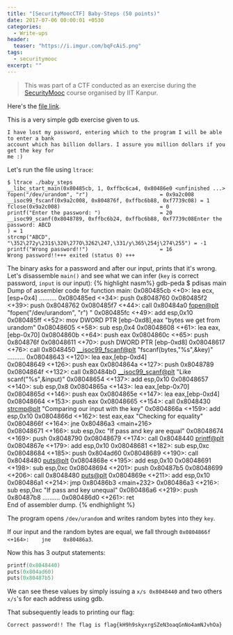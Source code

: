 ```yaml
---
title: "[SecurityMoocCTF] Baby-Steps (50 points)"
date: 2017-07-06 00:00:01 +0530
categories:
  - Write-ups
header:
  teaser: "https://i.imgur.com/bqFcAiS.png"
tags:
  - securitymooc
excerpt: ""
---
```

> This was part of a CTF conducted as an exercise during the [SecurityMooc](https://www.securitymooc.in) course organised by IIT Kanpur.

Here's the [file link](/assets/write-ups/securitymoocctf/baby_steps).

This is a very simple gdb exercise given to us.

```
I have lost my password, entering which to the program I will be able to enter a bank
account which has billion dollars. I assure you million dollars if you get the key for
me :) 
```
Let's run the file using `ltrace`:

```console
$ ltrace ./baby_steps 
__libc_start_main(0x80485cb, 1, 0xffbc6ca4, 0x80486e0 <unfinished ...>
fopen("/dev/urandom", "r")                       = 0x9a2c008
__isoc99_fscanf(0x9a2c008, 0x804876f, 0xffbc6b88, 0xf7739c08) = 1
fclose(0x9a2c008)                                = 0
printf("Enter the password: ")                   = 20
__isoc99_scanf(0x8048789, 0xffbc6b24, 0xffbc6b88, 0xf7739c08Enter the password: ABCD
) = 1
strcmp("ABCD", "\352\272y\231$\320\277O\3262\247,\331/y\365\254j\274\255") = -1
printf("Wrong password!!")                       = 16
Wrong password!!+++ exited (status 0) +++

```
The binary asks for a password and after our input, prints that it's wrong.
Let's disassemble `main()` and see what we can infer (`key` is correct password, `input` is our input):
{% highlight nasm%}
gdb-peda $ pdisas main
Dump of assembler code for function main:
   0x080485cb <+0>:	lea    ecx,[esp+0x4]
                 ..........
   0x080485ed <+34>:	push   0x8048760
   0x080485f2 <+39>:	push   0x8048762
   0x080485f7 <+44>:	call   0x80484a0 <fopen@plt>         "fopen("/dev/urandom", "r")  "
   0x080485fc <+49>:	add    esp,0x10
   0x080485ff <+52>:	mov    DWORD PTR [ebp-0xd8],eax      "bytes we get from urandom"
   0x08048605 <+58>:	sub    esp,0x4
   0x08048608 <+61>:	lea    eax,[ebp-0x70]
   0x0804860b <+64>:	push   eax
   0x0804860c <+65>:	push   0x804876f
   0x08048611 <+70>:	push   DWORD PTR [ebp-0xd8]
   0x08048617 <+76>:	call   0x8048450 <__isoc99_fscanf@plt>   "fscanf(bytes,"%s",&key)"
                 ..........
   0x08048643 <+120>:	lea    eax,[ebp-0xd4]                    
   0x08048649 <+126>:	push   eax
   0x0804864a <+127>:	push   0x8048789
   0x0804864f <+132>:	call   0x80484b0 <__isoc99_scanf@plt>    "Like scanf("%s",&input)"
   0x08048654 <+137>:	add    esp,0x10
   0x08048657 <+140>:	sub    esp,0x8
   0x0804865a <+143>:	lea    eax,[ebp-0x70]
   0x0804865d <+146>:	push   eax
   0x0804865e <+147>:	lea    eax,[ebp-0xd4]
   0x08048664 <+153>:	push   eax
   0x08048665 <+154>:	call   0x8048430 <strcmp@plt>   "Comparing our input with the key"
   0x0804866a <+159>:	add    esp,0x10
   0x0804866d <+162>:	test   eax,eax                  "Checking for equality"
   0x0804866f <+164>:	jne    0x80486a3 <main+216>     
   0x08048671 <+166>:	sub    esp,0xc                  "If pass and key are equal"
   0x08048674 <+169>:	push   0x8048790
   0x08048679 <+174>:	call   0x8048440 <printf@plt>
   0x0804867e <+179>:	add    esp,0x10
   0x08048681 <+182>:	sub    esp,0xc
   0x08048684 <+185>:	push   0x804ad60
   0x08048689 <+190>:	call   0x8048480 <puts@plt>
   0x0804868e <+195>:	add    esp,0x10
   0x08048691 <+198>:	sub    esp,0xc
   0x08048694 <+201>:	push   0x80487b5
   0x08048699 <+206>:	call   0x8048480 <puts@plt>
   0x0804869e <+211>:	add    esp,0x10
   0x080486a1 <+214>:	jmp    0x80486b3 <main+232>
   0x080486a3 <+216>:	sub    esp,0xc                   "If pass and key unequal"
   0x080486a6 <+219>:	push   0x80487b8
                 ..........
   0x080486d0 <+261>:	ret    
End of assembler dump.
{% endhighlight %}

The program opens `/dev/urandom` and writes random bytes into they `key`.

If our input and the random bytes are equal, we fall through `0x0804866f <+164>:	jne    0x80486a3`.

Now this has 3 output statements:
```c
printf(0x8048440)
puts(0x804ad60)
puts(0x80487b5)
```
We can see these values by simply issuing a `x/s 0x8048440` and two others `x/s`'s for each address using gdb.

That subsequently leads to printing our flag:

```
Correct password!! The flag is flag{kH9h9skyxrgSZeN3oaqGnNo4amNJvhOa}
```
